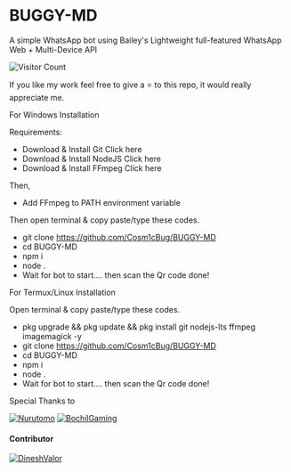 # BUGGY-MD
A simple WhatsApp bot using Bailey's Lightweight full-featured WhatsApp Web + Multi-Device API

![Visitor Count](https://profile-counter.glitch.me/BUGGY-MD/count.svg)

If you like my work feel free to give a ⭐ to this repo, it would really appreciate me.

For Windows Installation

Requirements:
- Download & Install Git Click here
- Download & Install NodeJS Click here
- Download & Install FFmpeg Click here

Then,
- Add FFmpeg to PATH environment variable

Then open terminal & copy paste/type these codes.
- git clone https://github.com/Cosm1cBug/BUGGY-MD
- cd BUGGY-MD
- npm i
- node .
- Wait for bot to start.... then scan the Qr code done!

For Termux/Linux Installation

Open terminal & copy paste/type these codes.
- pkg upgrade && pkg update && pkg install git nodejs-lts ffmpeg imagemagick -y
- git clone https://github.com/Cosm1cBug/BUGGY-MD
- cd BUGGY-MD
- npm i 
- node .
- Wait for bot to start.... then scan the Qr code done!



Special Thanks to

[![Nurutomo](https://github.com/Nurutomo.png?size=100)](https://github.com/Nurutomo)
[![BochilGaming](https://github.com/BochilGaming.png?size=100)](https://github.com/BochilGaming)

#### Contributor
[![DineshValor](https://github.com/DineshValor.png?size=100)](https://github.com/DineshValor)
